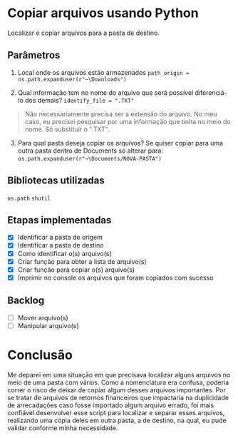 # Copiar arquivos usando Python
Localizar e copiar arquivos para a pasta de destino.

## Parâmetros

1. Local onde os arquivos estão armazenados ```path_origin = os.path.expanduser(r"~\Downloads")```

2. Qual informação tem no nome do arquivo que será possível diferenciá-lo dos demais? ```identify_file = ".TXT"```
> Não necessariamente precisa ser a extensão do arquivo. No meu caso, eu precisei pesquisar por uma informação que tinha no meio do nome.
Só substituir o ".TXT". 

3. Para qual pasta deseja copiar os arquivos? Se quiser copiar para uma outra pasta dentro de Documents só alterar para: ```os.path.expanduser(r"~\Documents/NOVA-PASTA")```

## Bibliotecas utilizadas
```os.path```
```shutil```

## Etapas implementadas
- [x] Identificar a pasta de origem
- [x] Identificar a pasta de destino 
- [x] Como identificar o(s) arquivo(s)
- [x] Criar função para obter a lista de arquivo(s)
- [x] Criar função para copiar o(s) arquivo(s)
- [x] Imprimir no console os arquivos que foram copiados com sucesso

## Backlog
- [ ] Mover arquivo(s)
- [ ] Manipular arquivo(s)

# Conclusão

Me deparei em uma situação em que precisava localizar alguns arquivos no meio de uma pasta com vários. Como a nomenclatura era confusa, poderia correr o risco de deixar de copiar algum desses arquivos importantes. Por se tratar de arquivos de retornos financeiros que impactaria na duplicidade de arrecadações caso fosse importado algum arquivo errado, foi mais confiável desenvolver esse script para localizar e separar esses arquivos, realizando uma cópia deles em outra pasta, a de destino, na qual, eu pude validar conforme minha necessidade.
